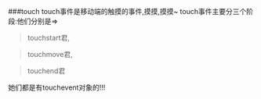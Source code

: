 ###touch
touch事件是移动端的触摸的事件,摸摸,摸摸~
touch事件主要分三个阶段:他们分别是=>
>touchstart君,

>touchmove君,

>touchend君

她们都是有touchevent对象的!!!

